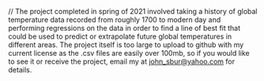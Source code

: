 // The project completed in spring of 2021 involved taking a history of global temperature data recorded from roughly 1700 to modern day and performing regressions on the data in order to find a line of best fit that could be used to predict or extrapolate future global temperatures in different areas. The project itself is too large to upload to github with my current license as the .csv files are easily over 100mb, so if you would like to see it or receive the project, email my at john_sbur@yahoo.com for details.
